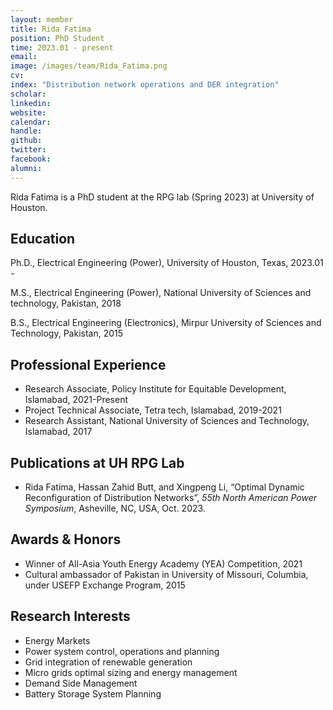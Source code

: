 ```yaml
---
layout: member
title: Rida Fatima
position: PhD Student
time: 2023.01 - present
email: 
image: /images/team/Rida_Fatima.png
cv: 
index: "Distribution network operations and DER integration"
scholar: 
linkedin: 
website: 
calendar: 
handle: 
github: 
twitter: 
facebook: 
alumni: 
---
```



Rida Fatima is a PhD student at the RPG lab (Spring 2023) at University of Houston.  


## Education
Ph.D., Electrical Engineering (Power), University of Houston, Texas, 2023.01 - 

M.S., Electrical Engineering (Power), National University of Sciences and technology, Pakistan, 2018

B.S., Electrical Engineering (Electronics), Mirpur University of Sciences and Technology, Pakistan, 2015


## Professional Experience
* Research Associate, Policy Institute for Equitable Development, Islamabad, 2021-Present 
* Project Technical Associate, Tetra tech, Islamabad, 2019-2021
* Research Assistant, National University of Sciences and Technology, Islamabad, 2017

## Publications at UH RPG Lab 
* Rida Fatima, Hassan Zahid Butt, and Xingpeng Li, “Optimal Dynamic Reconfiguration of Distribution Networks”, *55th North American Power Symposium*, Asheville, NC, USA, Oct. 2023.


## Awards & Honors
* Winner of All-Asia Youth Energy Academy (YEA) Competition, 2021
* Cultural ambassador of Pakistan in University of Missouri, Columbia, under USEFP Exchange Program, 2015


## Research Interests
* Energy Markets
* Power system control, operations and planning
* Grid integration of renewable generation
* Micro grids optimal sizing and energy management
* Demand Side Management
* Battery Storage System Planning



